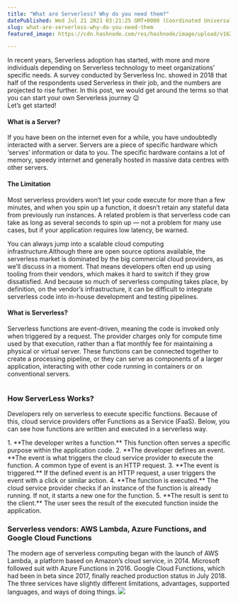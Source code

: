 ```yaml
---
title: "What are Serverless? Why do you need them?"
datePublished: Wed Jul 21 2021 03:21:25 GMT+0000 (Coordinated Universal Time)
slug: what-are-serverless-why-do-you-need-them
featured_image: https://cdn.hashnode.com/res/hashnode/image/upload/v1626837656918/mrzhATJE8.jpeg

---
```


In recent years, Serverless adoption has started, with more and more individuals depending on Serverless technology to meet organizations’ specific needs. A survey conducted by Serverless Inc. showed in 2018 that half of the respondents used Serverless in their job, and the numbers are projected to rise further. In this post, we would get around the terms so that you can start your own Serverless journey 😉<br>
Let’s get started!

#### **What is a Server?**
<p>
If you have been on the internet even for a while, you have undoubtedly interacted with a server. Servers are a piece of specific hardware which ‘serves’ information or data to you. The specific hardware contains a lot of memory, speedy internet and generally hosted in massive data centres with other servers.</p>

####  **The Limitation** 
<p>
Most serverless providers won’t let your code execute for more than a few minutes, and when you spin up a function, it doesn’t retain any stateful data from previously run instances. A related problem is that serverless code can take as long as several seconds to spin up — not a problem for many use cases, but if your application requires low latency, be warned.</p><p>
You can always jump into a scalable cloud computing infrastructure.Although there are open source options available, the serverless market is dominated by the big commercial cloud providers, as we’ll discuss in a moment. That means developers often end up using tooling from their vendors, which makes it hard to switch if they grow dissatisfied. And because so much of serverless computing takes place, by definition, on the vendor’s infrastructure, it can be difficult to integrate serverless code into in-house development and testing pipelines.</p>

#### **What is Serverless?**
<p>
Serverless functions are event-driven, meaning the code is invoked only when triggered by a request. The provider charges only for compute time used by that execution, rather than a flat monthly fee for maintaining a physical or virtual server. These functions can be connected together to create a processing pipeline, or they can serve as components of a larger application, interacting with other code running in containers or on conventional servers.</p>
<p><img src="https://miro.medium.com/max/3600/1*PyPO0Tq1VC4ZfIGQusEw4w.jpeg" alt/text="Servers"></p>

### **How ServerLess Works?** 
<p>
Developers rely on serverless to execute specific functions. Because of this, cloud service providers offer Functions as a Service (FaaS). Below, you can see how functions are written and executed in a serverless way.</p><p>
1. **The developer writes a function.** This function often serves a specific purpose within the application code.
2. **The developer defines an event. **The event is what triggers the cloud service provider to execute the function. A common type of event is an HTTP request.
3. **The event is triggered.** If the defined event is an HTTP request, a user triggers the event with a click or similar action.
4. **The function is executed.** The cloud service provider checks if an instance of the function is already running. If not, it starts a new one for the function.
5. **The result is sent to the client.** The user sees the result of the executed function inside the application.</p>

### **Serverless vendors: AWS Lambda, Azure Functions, and Google Cloud Functions**<p>
The modern age of serverless computing began with the launch of AWS Lambda, a platform based on Amazon’s cloud service, in 2014. Microsoft followed suit with Azure Functions in 2016. Google Cloud Functions, which had been in beta since 2017, finally reached production status in July 2018. The three services have slightly different limitations, advantages, supported languages, and ways of doing things.
<img src="https://miro.medium.com/max/1050/1*9v5XVNWV1CPBW49l-yZMmA.png">
</p>

